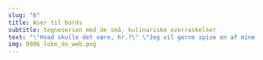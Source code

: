 ```yaml
---
slug: "6"
title: Aser til bords
subtitle: tegneserien med de små, kulinariske overraskelser
text: "\"Hvad skulle det være, hr.?\" \"Jeg vil gerne spise en af mine geder. Kan jeg få skind og knogler med i en doggy-bag?\""
img: 0006_loke_da_web.png
---
```

